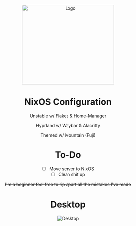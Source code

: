 <div align = center>

<img src="https://i.imgur.com/RZ94Olr.png" width="296" height="256" alt="Logo">

<br>

# NixOS Configuration 

Unstable w/ Flakes & Home-Manager

Hyprland w/ Waybar & Alacritty

Themed w/ Mountain (Fuji)
<br>

# To-Do

- [ ] Move server to NixOS
- [ ] Clean shit up

~~I'm a beginner feel free to rip apart all the mistakes I've made~~
<br>

# Desktop

<img src="https://i.imgur.com/kMkHEkY.png" alt="Desktop">